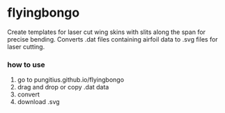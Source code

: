# flyingbongo

Create templates for laser cut wing skins with slits along the span for precise bending.
Converts .dat files containing airfoil data to .svg files for laser cutting.

### how to use

1. go to pungitius.github.io/flyingbongo
2. drag and drop or copy .dat data
3. convert
4. download .svg
